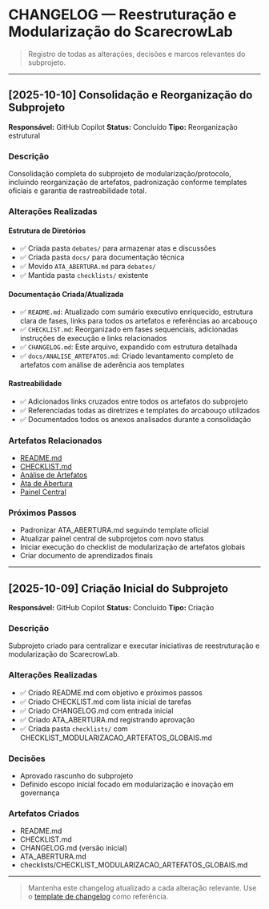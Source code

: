 # CHANGELOG — Reestruturação e Modularização do ScarecrowLab

> Registro de todas as alterações, decisões e marcos relevantes do subprojeto.

---

## [2025-10-10] Consolidação e Reorganização do Subprojeto

**Responsável:** GitHub Copilot
**Status:** Concluído
**Tipo:** Reorganização estrutural

### Descrição
Consolidação completa do subprojeto de modularização/protocolo, incluindo reorganização de artefatos, padronização conforme templates oficiais e garantia de rastreabilidade total.

### Alterações Realizadas

#### Estrutura de Diretórios
- ✅ Criada pasta `debates/` para armazenar atas e discussões
- ✅ Criada pasta `docs/` para documentação técnica
- ✅ Movido `ATA_ABERTURA.md` para `debates/`
- ✅ Mantida pasta `checklists/` existente

#### Documentação Criada/Atualizada
- ✅ `README.md`: Atualizado com sumário executivo enriquecido, estrutura clara de fases, links para todos os artefatos e referências ao arcabouço
- ✅ `CHECKLIST.md`: Reorganizado em fases sequenciais, adicionadas instruções de execução e links relacionados
- ✅ `CHANGELOG.md`: Este arquivo, expandido com estrutura detalhada
- ✅ `docs/ANALISE_ARTEFATOS.md`: Criado levantamento completo de artefatos com análise de aderência aos templates

#### Rastreabilidade
- ✅ Adicionados links cruzados entre todos os artefatos do subprojeto
- ✅ Referenciadas todas as diretrizes e templates do arcabouço utilizados
- ✅ Documentados todos os anexos analisados durante a consolidação

### Artefatos Relacionados
- [README.md](README.md)
- [CHECKLIST.md](CHECKLIST.md)
- [Análise de Artefatos](docs/ANALISE_ARTEFATOS.md)
- [Ata de Abertura](debates/ATA_ABERTURA.md)
- [Painel Central](../.github/painel_subprojetos.md)

### Próximos Passos
- Padronizar ATA_ABERTURA.md seguindo template oficial
- Atualizar painel central de subprojetos com novo status
- Iniciar execução do checklist de modularização de artefatos globais
- Criar documento de aprendizados finais

---

## [2025-10-09] Criação Inicial do Subprojeto

**Responsável:** GitHub Copilot
**Status:** Concluído
**Tipo:** Criação

### Descrição
Subprojeto criado para centralizar e executar iniciativas de reestruturação e modularização do ScarecrowLab.

### Alterações Realizadas
- ✅ Criado README.md com objetivo e próximos passos
- ✅ Criado CHECKLIST.md com lista inicial de tarefas
- ✅ Criado CHANGELOG.md com entrada inicial
- ✅ Criado ATA_ABERTURA.md registrando aprovação
- ✅ Criada pasta `checklists/` com CHECKLIST_MODULARIZACAO_ARTEFATOS_GLOBAIS.md

### Decisões
- Aprovado rascunho do subprojeto
- Definido escopo inicial focado em modularização e inovação em governança

### Artefatos Criados
- README.md
- CHECKLIST.md
- CHANGELOG.md (versão inicial)
- ATA_ABERTURA.md
- checklists/CHECKLIST_MODULARIZACAO_ARTEFATOS_GLOBAIS.md

---

> Mantenha este changelog atualizado a cada alteração relevante. Use o [template de changelog](../.github/copilot-diretrizes/template_changelog.md) como referência.
